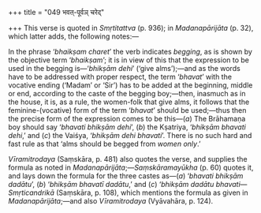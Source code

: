 +++
title = "049 भवत्-पूर्वञ् चरेद्"

+++
This verse is quoted in *Smṛtitattva* (p. 936); in *Madanapārijāta* (p.
32), which latter adds, the following notes:—

In the phrase ‘*bhaikṣam charet*’ the verb indicates *begging*, as is
shown by the objective term ‘*bhaikṣam*’; it is in view of this that the
expression to be used in the begging is—‘*bhikṣām dehi*’ (‘give
alms’);—and as the words have to be addressed with proper respect, the
term ‘*bhavat*’ with the vocative ending (‘Madam’ or ‘Sir’) has to be
added at the beginning, middle or end, according to the caste of the
begging boy;—then, inasmuch as in the house, it is, as a rule, the
women-folk that give alms, it follows that the feminine-(vocative) form
of the term ‘*bhavat*’ should be used;—thus then the precise form of the
expression comes to be this—(*a*) The Brāhamaṇa boy should say ‘*bhavati
bhikṣām dehi*’, (*b*) the Kṣatriya, ‘*bhikṣām bhavati dehi*,’ and (*c*)
the Vaiśya, ‘*bhikṣām dehi bhavati*’. There is no such hard and fast
rule as that ‘alms should be begged from *women only*.’

*Vīramitrodaya* (Saṃskāra, p. 481) also quotes the verse, and supplies
the formula as noted in *Madanapārijāta*;—*Saṃskāramayūkha* (p. 60)
quotes it, and lays down the formula for the three castes as—(*a*)
‘*bhavati bhikṣām dadātu*’, (*b*) ‘*bhikṣām bhavatī dadātu*,’ and (*c*)
‘*bhikṣām dadātu bhavati*—*Smṛticandrikā* (Saṃskāra, p. 108), which
mentions the formula as given in *Madanapārijāta*;—and also
*Vīramitrodaya* (Vyāvahāra, p. 124).


